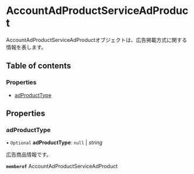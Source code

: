 # AccountAdProductServiceAdProduct


<div lang=\"ja\">AccountAdProductServiceAdProductオブジェクトは、広告掲載方式に関する情報を表します。</div> 

## Table of contents

### Properties

- [adProductType](accountadproductserviceadproduct.md#adproducttype)

## Properties

### adProductType

• `Optional` **adProductType**: ``null`` \| *string*

<div lang=\"ja\">広告商品情報です。</div> 

**`memberof`** AccountAdProductServiceAdProduct
